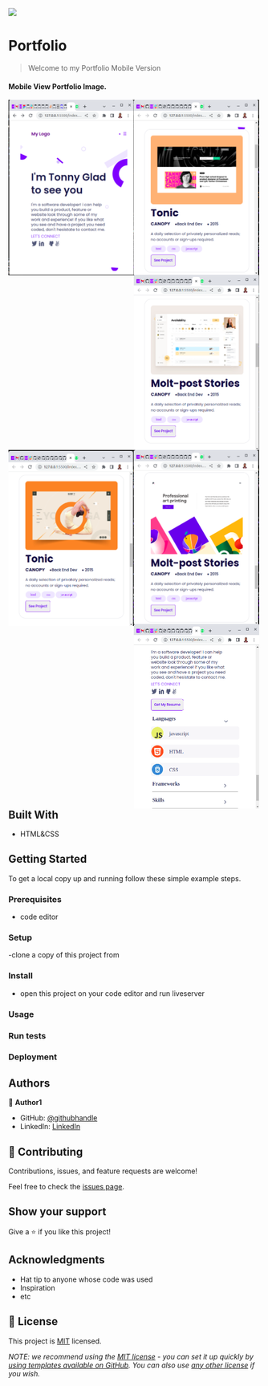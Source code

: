 ![](https://github.com/tonnymuchui/Portfolio.git)

# Portfolio

> Welcome to my Portfolio Mobile Version

#### Mobile View Portfolio Image.
<img align="left" width="250" src="/images/portfolio.png" alt="Portfolio Mobile View" />

<img align="left" width="250" src="/images/screen-1.png" alt="Portfolio Mobile View" />

<img align="left" width="250" src="/images/screen-2.png" alt="Portfolio Mobile View" />

<img align="left" width="250" src="/images/screen-3.png" alt="Portfolio Mobile View" />

<img align="left" width="250" src="/images/screen-4.png" alt="Portfolio Mobile View" />

<img align="left" width="250" src="/images/screen-5.png" alt="Portfolio Mobile View" />

## Built With

- HTML&CSS

## Getting Started

To get a local copy up and running follow these simple example steps.

### Prerequisites
- code editor
### Setup
-clone a copy of this project from 
### Install
- open this project on your code editor and run liveserver
### Usage

### Run tests

### Deployment



## Authors

👤 **Author1**

- GitHub: [@githubhandle](https://github.com/tonnymuchui/Portfolio.git)
- LinkedIn: [LinkedIn](https://www.linkedin.com/in/tonny-muchui-murungi-9b549a174/)


## 🤝 Contributing

Contributions, issues, and feature requests are welcome!

Feel free to check the [issues page](../../issues/).

## Show your support

Give a ⭐️ if you like this project!

## Acknowledgments

- Hat tip to anyone whose code was used
- Inspiration
- etc

## 📝 License

This project is [MIT](./LICENSE) licensed.

_NOTE: we recommend using the [MIT license](https://choosealicense.com/licenses/mit/) - you can set it up quickly by [using templates available on GitHub](https://docs.github.com/en/communities/setting-up-your-project-for-healthy-contributions/adding-a-license-to-a-repository). You can also use [any other license](https://choosealicense.com/licenses/) if you wish._